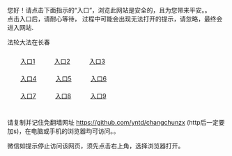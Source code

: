 您好！请点击下面指示的“入口”，浏览此网站是安全的，且为您带来平安。。 <br/>
点击入口后，请耐心等待， 过程中可能会出现无法打开的提示，请忽略，最终会进入网站. </br>

法轮大法在长春<br/>
<div style="padding:10px"><a style="margin:20px" target="_blank" href="https://d2ptm6n4n09952.cloudfront.net/2Qpsp?smofvjv" id="ccLink1" rel="nofollow">入口1</a> <a target="_blank" style="margin:20px" href="https://d3bv23f1ma9x5y.cloudfront.net/2Qpsp?ejbmpayb" id="ccLink2" rel="nofollow">入口2</a> <a style="margin:20px" target="_blank" href="https://d1osw8r6o1iog7.cloudfront.net/2Qpsp?dcgexp" id="ccLink3" rel="nofollow">入口3</a></div>

<div style="padding:10px" ><a style="margin:20px" target="_blank" href="https://d2ptm6n4n09952.cloudfront.net/2Qpsp?smofvjv" id="ccLink4" rel="nofollow">入口4</a> <a style="margin:20px" href="https://d3bv23f1ma9x5y.cloudfront.net/2Qpsp?ejbmpayb" target="_blank" id="ccLink5" rel="nofollow">入口5</a> <a style="margin:20px" href="https://d1osw8r6o1iog7.cloudfront.net/2Qpsp?dcgexp" target="_blank" id="ccLink6" rel="nofollow">入口6</a></div>

<div style="padding:10px"><a style="margin:20px" target="_blank" href="https://d2ptm6n4n09952.cloudfront.net/2Qpsp?smofvjv" id="ccLink7" rel="nofollow">入口7</a> <a style="margin:20px" href="https://d3bv23f1ma9x5y.cloudfront.net/2Qpsp?ejbmpayb" target="_blank" id="ccLink8" rel="nofollow">入口8</a> <a style="margin:20px" target="_blank" href="https://d1osw8r6o1iog7.cloudfront.net/2Qpsp?dcgexp" id="ccLink9" rel="nofollow">入口9</a></div>

<br/>



请复制并记住免翻墙网址 https://github.com/yntd/changchunzx (http后一定要加s)，在电脑或手机的浏览器均可访问。。<br/>

微信如提示停止访问该网页，须先点击右上角，选择浏览器打开。
